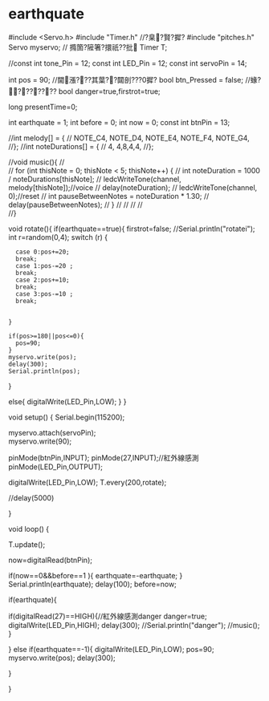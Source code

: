 # earthquate
#include <Servo.h>
#include "Timer.h" //?臬?賢?摨?
#include "pitches.h"
Servo myservo;  // 撱箇?隡箸?擐祇??批
Timer T;
  
//const int tone_Pin = 12;
const int LED_Pin = 12;
const int servoPin = 14;


int pos = 90; //閫漲???其葉??閮剖???0摨?
bool  btn_Pressed = false;  //蝝????????
bool danger=true,firstrot=true;

long presentTime=0;





int earthquate = 1;
int before = 0;
int now = 0;
const int btnPin = 13;



//int melody[] = {
//  NOTE_C4, NOTE_D4, NOTE_E4, NOTE_F4, NOTE_G4,
//};
//int noteDurations[] = {
//  4, 4,8,4,4,
//};

//void music(){
//  
//  for (int thisNote = 0; thisNote < 5; thisNote++) {
//      int noteDuration = 1000 / noteDurations[thisNote];
//      ledcWriteTone(channel, melody[thisNote]);//voice
//      delay(noteDuration);
//      ledcWriteTone(channel, 0);//reset
//      int pauseBetweenNotes = noteDuration * 1.30;
//      delay(pauseBetweenNotes);
//    }
//
//
//
//    
//}





void rotate(){
  if(earthquate==true){
    firstrot=false;
    //Serial.println("rotatei");
    int r=random(0,4);
    switch (r) {
      
      case 0:pos+=20;
      break;
      case 1:pos-=20 ;
      break;
      case 2:pos+=10;
      break;
      case 3:pos-=10 ;
      break;
      
      
    }
  
    if(pos>=180||pos<=0){
      pos=90;
    }
    myservo.write(pos); 
    delay(300);
    Serial.println(pos);
  }


  else{
      digitalWrite(LED_Pin,LOW);
  }
}


void setup() {
  Serial.begin(115200);
  
  myservo.attach(servoPin);  
  myservo.write(90);  

  pinMode(btnPin,INPUT);
  pinMode(27,INPUT);//紅外線感測
  pinMode(LED_Pin,OUTPUT);
  
  digitalWrite(LED_Pin,LOW);
  T.every(200,rotate);
  


  //delay(5000)

  
   
}




void loop() {

T.update();



now=digitalRead(btnPin);

if(now==0&&before==1 ){
  earthquate=-earthquate;
}
Serial.println(earthquate);
delay(100);
before=now;


if(earthquate){ 
  
  if(digitalRead(27)==HIGH){//紅外線感測danger
    danger=true;
    digitalWrite(LED_Pin,HIGH);
    delay(300);
    //Serial.println("danger");
    //music();
  }
  

}
else if(earthquate==-1){
  digitalWrite(LED_Pin,LOW);
  pos=90;
  myservo.write(pos); 
  delay(300);
  
}





  





}
